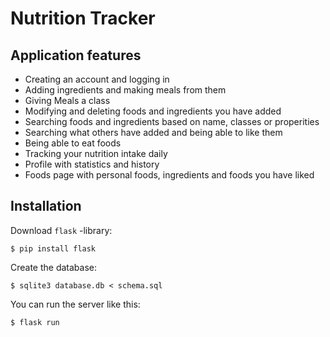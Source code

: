 # Nutrition Tracker

## Application features

* Creating an account and logging in
* Adding ingredients and making meals from them
* Giving Meals a class
* Modifying and deleting foods and ingredients you have added
* Searching foods and ingredients based on name, classes or properities
* Searching what others have added and being able to like them
* Being able to eat foods
* Tracking your nutrition intake daily
* Profile with statistics and history
* Foods page with personal foods, ingredients and foods you have liked

## Installation

Download `flask` -library:

```
$ pip install flask
```

Create the database:

```
$ sqlite3 database.db < schema.sql
```

You can run the server like this:

```
$ flask run
```